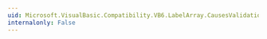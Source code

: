 ```yaml
---
uid: Microsoft.VisualBasic.Compatibility.VB6.LabelArray.CausesValidationChanged
internalonly: False
---
```


